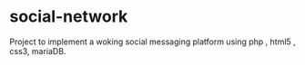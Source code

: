 # social-network
Project to implement a woking social messaging platform using php , html5 , css3, mariaDB.
